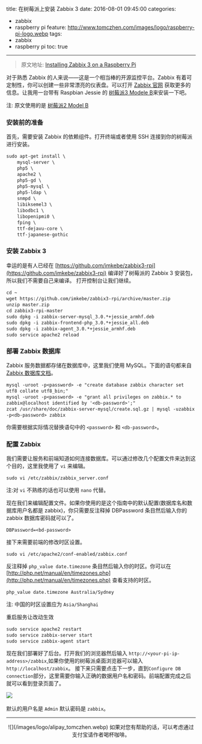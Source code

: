 title: 在树莓派上安装 Zabbix 3
date: 2016-08-01 09:45:00
categories: 
  - zabbix
  - raspberry pi
feature: http://www.tomczhen.com/images/logo/raspberry-pi-logo.webp
tags: 
  - zabbix
  - raspberry pi
toc: true
---
>原文地址:
>[Installing Zabbix 3 on a Raspberry Pi](http://devopsish.blogspot.com.au/2016/05/installing-zabbix-3-on-raspberry-pi.html)

对于熟悉 Zabbix 的人来说——这是一个相当棒的开源监控平台。Zabbix 有着可定制性，你可以创建一些非常漂亮的仪表盘。可以打开 [Zabbix 官网](http://www.zabbix.com/) 获取更多的信息。让我用一台带有 Raspbian Jessie 的 [树莓派3 Modele B](https://www.raspberrypi.org/products/raspberry-pi-3-model-b/)来安装一下吧。

注: 原文使用的是 [树莓派2 Model B](https://www.raspberrypi.org/products/raspberry-pi-2-model-b/)

<!-- more -->

<h3 id="pre">安装前的准备</h3>

首先，需要安装 Zabbix 的依赖组件。打开终端或者使用 SSH 连接到你的树莓派进行安装。

```shell
sudo apt-get install \
    mysql-server \
    php5 \
    apache2 \
    php5-gd \
    php5-mysql \
    php5-ldap \
    snmpd \
    libiksemel3 \
    libodbc1 \
    libopenipmi0 \
    fping \
    ttf-dejavu-core \
    ttf-japanese-gothic
```

<h3 id="install-zabbix">安装 Zabbix 3</h3>

幸运的是有人已经在 [https://github.com/imkebe/zabbix3-rpi](https://github.com/imkebe/zabbix3-rpi) 编译好了树莓派的 Zabbix 3 安装包，所以我们不需要自己来编译。
打开控制台让我们继续。

```shell
cd ~
wget https://github.com/imkebe/zabbix3-rpi/archive/master.zip
unzip master.zip
cd zabbix3-rpi-master
sudo dpkg -i zabbix-server-mysql_3.0.*+jessie_armhf.deb
sudo dpkg -i zabbix-frontend-php_3.0.*+jessie_all.deb
sudo dpkg -i zabbix-agent_3.0.*+jessie_armhf.deb
sudo service apache2 reload
```

<h3 id="setup-database">部署 Zabbix 数据库</h3>

Zabbix 服务数据都存储在数据库中，这里我们使用 MySQL。下面的语句都来自 [Zabbix 数据库文档](https://www.zabbix.com/documentation/3.0/manual/appendix/install/db_scripts)。

```shell
mysql -uroot -p<password> -e "create database zabbix character set utf8 collate utf8_bin;"
mysql -uroot -p<password> -e "grant all privileges on zabbix.* to zabbix@localhost identified by '<db-password>';"
zcat /usr/share/doc/zabbix-server-mysql/create.sql.gz | mysql -uzabbix -p<db-password> zabbix
```

你需要根据实际情况替换语句中的 `<password>` 和 `<db-password>`。

<h3 id="config-zabbix">配置 Zabbix</h3>

我们需要让服务和前端知道如何连接数据库。可以通过修改几个配置文件来达到这个目的，这里我使用了 `vi` 来编辑。

```shell
sudo vi /etc/zabbix/zabbix_server.conf
```

注:对 `vi` 不熟练的话也可以使用 `nano` 代替。

现在我们来编辑配置文件。如果你使用的是这个指南中的默认配置(数据库名和数据库用户名都是 zabbix)，你只需要反注释掉 DBPassword 条目然后输入你的 zabbix 数据库密码就可以了。

```
DBPassword=<bd-password>
```

接下来需要前端的修改时区设置。

```shell
sudo vi /etc/apache2/conf-enabled/zabbix.conf
```

反注释掉 `php_value date.timezone` 条目然后输入你的时区。你可以在 [http://php.net/manual/en/timezones.php](http://php.net/manual/en/timezones.php) 查看支持的时区。

```
php_value date.timezone Australia/Sydney
```

注: 中国的时区设置应为 `Asia/Shanghai`

重启服务让改动生效

```shell
sudo service apache2 restart
sudo service zabbix-server start
sudo service zabbix-agent start
```

现在我们部署好了后台。打开我们的浏览器然后输入 `http://<your-pi-ip-address>/zabbix`,如果你使用的树莓派桌面浏览器可以输入`http://localhost/zabbix`。
接下来只需要点击下一步，直到`Configure DB connection`部分，这里需要你输入正确的数据用户名和密码。前端配置完成之后就可以看到登录页面了。

![](http://pic.tomczhen.com/zabbix-login.png)

默认的用户名是 `Admin` 默认密码是 `zabbix`。

---

<div align="center">
![](/images/logo/alipay_tomczhen.webp)  
如果对您有帮助的话，可以考虑通过支付宝请作者喝杯咖啡。
</div>
